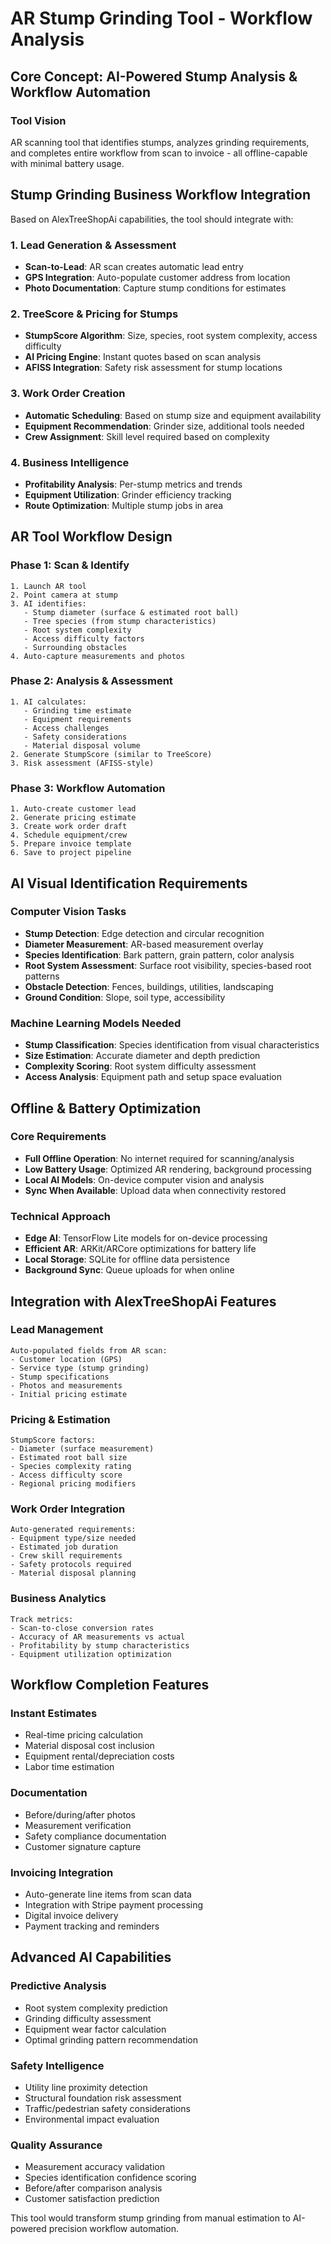 # AR Stump Grinding Tool - Workflow Analysis

## Core Concept: AI-Powered Stump Analysis & Workflow Automation

### Tool Vision
AR scanning tool that identifies stumps, analyzes grinding requirements, and completes entire workflow from scan to invoice - all offline-capable with minimal battery usage.

## Stump Grinding Business Workflow Integration

Based on AlexTreeShopAi capabilities, the tool should integrate with:

### 1. Lead Generation & Assessment
- **Scan-to-Lead**: AR scan creates automatic lead entry
- **GPS Integration**: Auto-populate customer address from location
- **Photo Documentation**: Capture stump conditions for estimates

### 2. TreeScore & Pricing for Stumps
- **StumpScore Algorithm**: Size, species, root system complexity, access difficulty
- **AI Pricing Engine**: Instant quotes based on scan analysis
- **AFISS Integration**: Safety risk assessment for stump locations

### 3. Work Order Creation
- **Automatic Scheduling**: Based on stump size and equipment availability
- **Equipment Recommendation**: Grinder size, additional tools needed
- **Crew Assignment**: Skill level required based on complexity

### 4. Business Intelligence
- **Profitability Analysis**: Per-stump metrics and trends
- **Equipment Utilization**: Grinder efficiency tracking
- **Route Optimization**: Multiple stump jobs in area

## AR Tool Workflow Design

### Phase 1: Scan & Identify
```
1. Launch AR tool
2. Point camera at stump
3. AI identifies:
   - Stump diameter (surface & estimated root ball)
   - Tree species (from stump characteristics)
   - Root system complexity
   - Access difficulty factors
   - Surrounding obstacles
4. Auto-capture measurements and photos
```

### Phase 2: Analysis & Assessment
```
1. AI calculates:
   - Grinding time estimate
   - Equipment requirements
   - Access challenges
   - Safety considerations
   - Material disposal volume
2. Generate StumpScore (similar to TreeScore)
3. Risk assessment (AFISS-style)
```

### Phase 3: Workflow Automation
```
1. Auto-create customer lead
2. Generate pricing estimate
3. Create work order draft
4. Schedule equipment/crew
5. Prepare invoice template
6. Save to project pipeline
```

## AI Visual Identification Requirements

### Computer Vision Tasks
- **Stump Detection**: Edge detection and circular recognition
- **Diameter Measurement**: AR-based measurement overlay
- **Species Identification**: Bark pattern, grain pattern, color analysis
- **Root System Assessment**: Surface root visibility, species-based root patterns
- **Obstacle Detection**: Fences, buildings, utilities, landscaping
- **Ground Condition**: Slope, soil type, accessibility

### Machine Learning Models Needed
- **Stump Classification**: Species identification from visual characteristics
- **Size Estimation**: Accurate diameter and depth prediction
- **Complexity Scoring**: Root system difficulty assessment
- **Access Analysis**: Equipment path and setup space evaluation

## Offline & Battery Optimization

### Core Requirements
- **Full Offline Operation**: No internet required for scanning/analysis
- **Low Battery Usage**: Optimized AR rendering, background processing
- **Local AI Models**: On-device computer vision and analysis
- **Sync When Available**: Upload data when connectivity restored

### Technical Approach
- **Edge AI**: TensorFlow Lite models for on-device processing
- **Efficient AR**: ARKit/ARCore optimizations for battery life
- **Local Storage**: SQLite for offline data persistence
- **Background Sync**: Queue uploads for when online

## Integration with AlexTreeShopAi Features

### Lead Management
```
Auto-populated fields from AR scan:
- Customer location (GPS)
- Service type (stump grinding)
- Stump specifications
- Photos and measurements
- Initial pricing estimate
```

### Pricing & Estimation
```
StumpScore factors:
- Diameter (surface measurement)
- Estimated root ball size
- Species complexity rating
- Access difficulty score
- Regional pricing modifiers
```

### Work Order Integration
```
Auto-generated requirements:
- Equipment type/size needed
- Estimated job duration
- Crew skill requirements
- Safety protocols required
- Material disposal planning
```

### Business Analytics
```
Track metrics:
- Scan-to-close conversion rates
- Accuracy of AR measurements vs actual
- Profitability by stump characteristics
- Equipment utilization optimization
```

## Workflow Completion Features

### Instant Estimates
- Real-time pricing calculation
- Material disposal cost inclusion
- Equipment rental/depreciation costs
- Labor time estimation

### Documentation
- Before/during/after photos
- Measurement verification
- Safety compliance documentation
- Customer signature capture

### Invoicing Integration
- Auto-generate line items from scan data
- Integration with Stripe payment processing
- Digital invoice delivery
- Payment tracking and reminders

## Advanced AI Capabilities

### Predictive Analysis
- Root system complexity prediction
- Grinding difficulty assessment
- Equipment wear factor calculation
- Optimal grinding pattern recommendation

### Safety Intelligence
- Utility line proximity detection
- Structural foundation risk assessment
- Traffic/pedestrian safety considerations
- Environmental impact evaluation

### Quality Assurance
- Measurement accuracy validation
- Species identification confidence scoring
- Before/after comparison analysis
- Customer satisfaction prediction

This tool would transform stump grinding from manual estimation to AI-powered precision workflow automation.